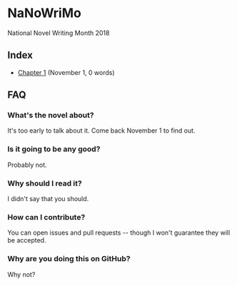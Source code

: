 # NaNoWriMo

National Novel Writing Month 2018

## Index

- [Chapter 1](chapters/01.md) (November 1, 0 words)

## FAQ

### What's the novel about?

It's too early to talk about it. Come back November 1 to find out.

### Is it going to be any good?

Probably not.

### Why should I read it?

I didn't say that you should.

### How can I contribute?

You can open issues and pull requests -- though I won't guarantee they will be accepted.

### Why are you doing this on GitHub?

Why not?
